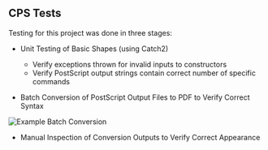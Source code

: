 ## CPS Tests

Testing for this project was done in three stages:

* Unit Testing of Basic Shapes (using Catch2)

  * Verify exceptions thrown for invalid inputs to constructors
  * Verify PostScript output strings contain correct number of specific commands

* Batch Conversion of PostScript Output Files to PDF to Verify Correct Syntax

![Example Batch Conversion](https://github.com/uaf372/CPS/tests/batch-conv.png)

* Manual Inspection of Conversion Outputs to Verify Correct Appearance
